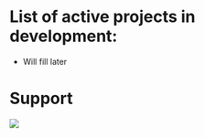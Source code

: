 # List of active projects in development:

- Will fill later

# Support

<a href="https://www.buymeacoffee.com/blackbone"><img src="https://img.buymeacoffee.com/button-api/?text=Buy me a whisky&emoji=🥃&slug=blackbone&button_colour=FFDD00&font_colour=000000&font_family=Cookie&outline_colour=000000&coffee_colour=ffffff" /></a>
